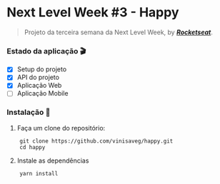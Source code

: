 # Next Level Week #3 - Happy

> Projeto da terceira semana da Next Level Week, by [**_Rocketseat_**](https://rocketseat.com.br/).

### Estado da aplicação :clapper:

- [x] Setup do projeto
- [x] API do projeto
- [x] Aplicação Web
- [ ] Aplicação Mobile

### Instalação :construction_worker:

1. Faça um clone do repositório:

```
    git clone https://github.com/vinisaveg/happy.git
    cd happy

```

2. Instale as dependências

```
    yarn install

```
